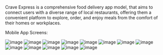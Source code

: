 Crave Express is a comprehensive food delivery app model, that aims to connect users with a diverse range of local restaurants, offering them a convenient platform to explore, order, and enjoy meals from the comfort of their homes or workplaces.


Mobile App Screens:


![image](https://github.com/user-attachments/assets/d897b227-69af-4f9c-9dfa-94458dd6e63b)
![image](https://github.com/user-attachments/assets/fe7c984a-cabd-4504-a340-c1edf9d567bd)
![image](https://github.com/user-attachments/assets/e89edcca-8d91-4fd4-b5fd-8f08d801fb06)
![image](https://github.com/user-attachments/assets/f48631ce-2bd6-448a-8dbf-88fbd4b41284)
![image](https://github.com/user-attachments/assets/320dc0d8-5575-4484-8ef9-e7aba19a1fc5)
![image](https://github.com/user-attachments/assets/dcb0b561-b845-4e63-9d7d-8ee92b7d73d4)
![image](https://github.com/user-attachments/assets/59dcdaac-6138-4c58-96ba-321b894c2a26)
![image](https://github.com/user-attachments/assets/643f3310-58b3-483d-9290-c2e892e52903)
![image](https://github.com/user-attachments/assets/957e1134-883f-46bf-a7d8-02b8d97f7999)
![image](https://github.com/user-attachments/assets/2df503e0-3feb-413e-acc7-9dd91f35b110)
![image](https://github.com/user-attachments/assets/d13f9bca-a237-4c01-b7cf-8b9cb10e233c)
![image](https://github.com/user-attachments/assets/c1478902-a1dd-4237-b55b-7b6e35bbeacb)
![image](https://github.com/user-attachments/assets/613a5955-d190-4149-9b2f-4195d69cdc61)

